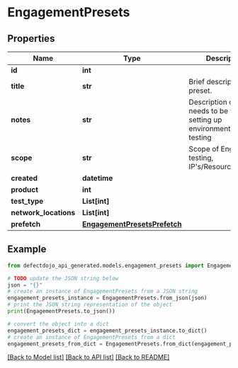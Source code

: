 # EngagementPresets


## Properties

Name | Type | Description | Notes
------------ | ------------- | ------------- | -------------
**id** | **int** |  | [readonly] 
**title** | **str** | Brief description of preset. | [optional] 
**notes** | **str** | Description of what needs to be tested or setting up environment for testing | [optional] 
**scope** | **str** | Scope of Engagement testing, IP&#39;s/Resources/URL&#39;s) | [optional] 
**created** | **datetime** |  | [readonly] 
**product** | **int** |  | 
**test_type** | **List[int]** |  | [optional] 
**network_locations** | **List[int]** |  | [optional] 
**prefetch** | [**EngagementPresetsPrefetch**](EngagementPresetsPrefetch.md) |  | [optional] 

## Example

```python
from defectdojo_api_generated.models.engagement_presets import EngagementPresets

# TODO update the JSON string below
json = "{}"
# create an instance of EngagementPresets from a JSON string
engagement_presets_instance = EngagementPresets.from_json(json)
# print the JSON string representation of the object
print(EngagementPresets.to_json())

# convert the object into a dict
engagement_presets_dict = engagement_presets_instance.to_dict()
# create an instance of EngagementPresets from a dict
engagement_presets_from_dict = EngagementPresets.from_dict(engagement_presets_dict)
```
[[Back to Model list]](../README.md#documentation-for-models) [[Back to API list]](../README.md#documentation-for-api-endpoints) [[Back to README]](../README.md)


